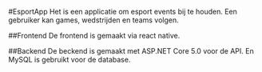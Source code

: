#EsportApp
Het is een applicatie om esport events bij te houden.
Een gebruiker kan games, wedstrijden en teams volgen.

##Frontend
De frontend is gemaakt via react native.

##Backend
De beckend is gemaakt met ASP.NET Core 5.0 voor de API.
En MySQL is gebruikt voor de database.
